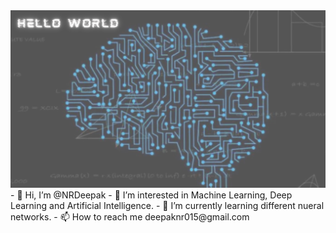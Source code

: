 
<img src="Deepak N R.png"/>
- 👋 Hi, I’m @NRDeepak
- 👀 I’m interested in Machine Learning, Deep Learning and Artificial Intelligence.
- 🌱 I’m currently learning different nueral networks.
- 📫 How to reach me deepaknr015@gmail.com

<!---
NRDeepak/NRDeepak is a ✨ special ✨ repository because its `README.md` (this file) appears on your GitHub profile.
You can click the Preview link to take a look at your changes.
--->
